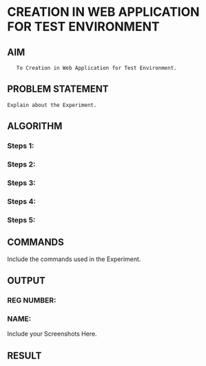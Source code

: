  # CREATION IN WEB APPLICATION FOR TEST ENVIRONMENT
  ## AIM
       To Creation in Web Application for Test Environment.
## PROBLEM STATEMENT
    Explain about the Experiment.

## ALGORITHM
 ### Steps 1:
 ### Steps 2:
 ### Steps 3:
 ### Steps 4:
 ### Steps 5:
## COMMANDS
Include the commands used in the Experiment.

## OUTPUT
### REG NUMBER:
### NAME:
 
 Include your Screenshots Here.
## RESULT
 

  


